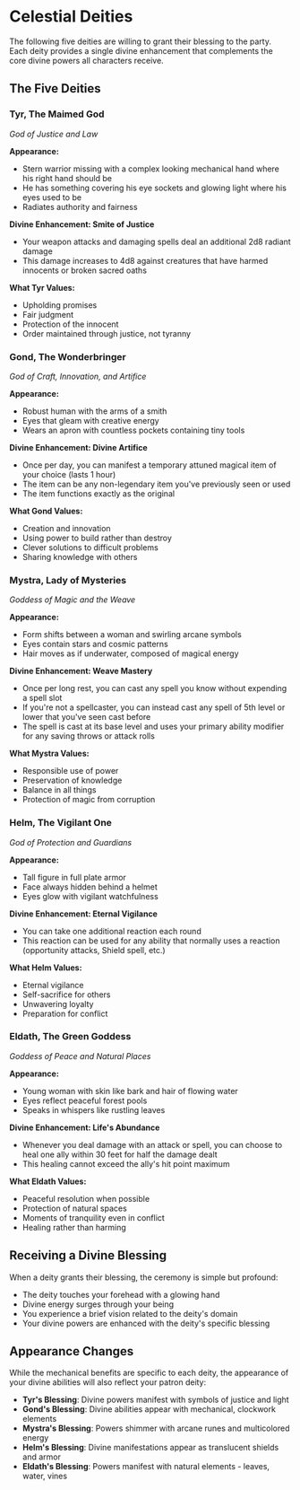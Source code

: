 # Celestial Deities

The following five deities are willing to grant their blessing to the party. Each deity provides a single divine enhancement that complements the core divine powers all characters receive.

## The Five Deities

### Tyr, The Maimed God
*God of Justice and Law*

**Appearance:** 
- Stern warrior missing with a complex looking mechanical hand where his right hand should be
- He has something covering his eye sockets and glowing light where his eyes used to be
- Radiates authority and fairness

**Divine Enhancement: Smite of Justice**
- Your weapon attacks and damaging spells deal an additional 2d8 radiant damage
- This damage increases to 4d8 against creatures that have harmed innocents or broken sacred oaths

**What Tyr Values:**
- Upholding promises
- Fair judgment
- Protection of the innocent
- Order maintained through justice, not tyranny

### Gond, The Wonderbringer
*God of Craft, Innovation, and Artifice*

**Appearance:**
- Robust human with the arms of a smith
- Eyes that gleam with creative energy
- Wears an apron with countless pockets containing tiny tools

**Divine Enhancement: Divine Artifice**
- Once per day, you can manifest a temporary attuned magical item of your choice (lasts 1 hour)
- The item can be any non-legendary item you've previously seen or used
- The item functions exactly as the original

**What Gond Values:**
- Creation and innovation
- Using power to build rather than destroy
- Clever solutions to difficult problems
- Sharing knowledge with others

### Mystra, Lady of Mysteries
*Goddess of Magic and the Weave*

**Appearance:**
- Form shifts between a woman and swirling arcane symbols
- Eyes contain stars and cosmic patterns
- Hair moves as if underwater, composed of magical energy

**Divine Enhancement: Weave Mastery**
- Once per long rest, you can cast any spell you know without expending a spell slot
- If you're not a spellcaster, you can instead cast any spell of 5th level or lower that you've seen cast before
- The spell is cast at its base level and uses your primary ability modifier for any saving throws or attack rolls

**What Mystra Values:**
- Responsible use of power
- Preservation of knowledge
- Balance in all things
- Protection of magic from corruption

### Helm, The Vigilant One
*God of Protection and Guardians*

**Appearance:**
- Tall figure in full plate armor
- Face always hidden behind a helmet
- Eyes glow with vigilant watchfulness

**Divine Enhancement: Eternal Vigilance**
- You can take one additional reaction each round
- This reaction can be used for any ability that normally uses a reaction (opportunity attacks, Shield spell, etc.)

**What Helm Values:**
- Eternal vigilance
- Self-sacrifice for others
- Unwavering loyalty
- Preparation for conflict

### Eldath, The Green Goddess
*Goddess of Peace and Natural Places*

**Appearance:**
- Young woman with skin like bark and hair of flowing water
- Eyes reflect peaceful forest pools
- Speaks in whispers like rustling leaves

**Divine Enhancement: Life's Abundance**
- Whenever you deal damage with an attack or spell, you can choose to heal one ally within 30 feet for half the damage dealt
- This healing cannot exceed the ally's hit point maximum

**What Eldath Values:**
- Peaceful resolution when possible
- Protection of natural spaces
- Moments of tranquility even in conflict
- Healing rather than harming

## Receiving a Divine Blessing

When a deity grants their blessing, the ceremony is simple but profound:

- The deity touches your forehead with a glowing hand
- Divine energy surges through your being
- You experience a brief vision related to the deity's domain
- Your divine powers are enhanced with the deity's specific blessing

## Appearance Changes

While the mechanical benefits are specific to each deity, the appearance of your divine abilities will also reflect your patron deity:

- **Tyr's Blessing**: Divine powers manifest with symbols of justice and light
- **Gond's Blessing**: Divine abilities appear with mechanical, clockwork elements
- **Mystra's Blessing**: Powers shimmer with arcane runes and multicolored energy
- **Helm's Blessing**: Divine manifestations appear as translucent shields and armor
- **Eldath's Blessing**: Powers manifest with natural elements - leaves, water, vines 